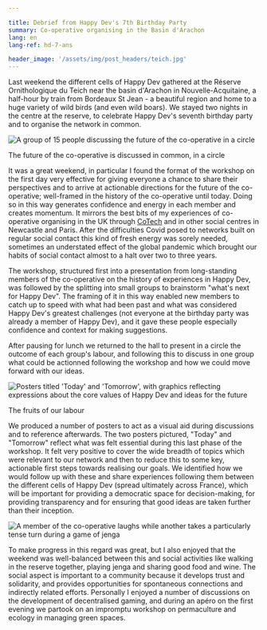 ```yaml
---

title: Debrief from Happy Dev's 7th Birthday Party
summary: Co-operative organising in the Basin d'Arachon
lang: en
lang-ref: hd-7-ans

header_image: '/assets/img/post_headers/teich.jpg'
---
```


Last weekend the different cells of Happy Dev gathered at the Réserve Ornithologique du Teich near the basin d'Arachon in Nouvelle-Acquitaine, a half-hour by train from Bordeaux St Jean - a beautiful region and home to a huge variety of wild birds (and even wild boars). We stayed two nights in the centre at the reserve, to celebrate Happy Dev's seventh birthday party and to organise the network in common.

<img src="{{ '/assets/img/post_assets/hd-7-ans/cercle-discussion.jpeg' | absolute_url }}" class="blog-full-image" alt="A group of 15 people discussing the future of the co-operative in a circle" />
<p class="image-caption" aria-hidden="true">The future of the co-operative is discussed in common, in a circle</p>

It was a great weekend, in particular I found the format of the workshop on the first day very effective for giving everyone a chance to share their perspectives and to arrive at actionable directions for the future of the co-operative; well-framed in the history of the co-operative until today. Doing so in this way generates confidence and energy in each member and creates momentum. It mirrors the best bits of my experiences of co-operative organising in the UK through [CoTech](https://coops.tech/) and in other social centres in Newcastle and Paris. After the difficulties Covid posed to networks built on regular social contact this kind of fresh energy was sorely needed, sometimes an understated effect of the global pandemic which brought our habits of social contact almost to a halt over two to three years.

The workshop, structured first into a presentation from long-standing members of the co-operative on the history of experiences in Happy Dev, was followed by the splitting into small groups to brainstorm "what's next for Happy Dev". The framing of it in this way enabled new members to catch up to speed with what had been past and what was considered Happy Dev's greatest challenges (not everyone at the birthday party was already a member of Happy Dev), and it gave these people especially confidence and context for making suggestions.

After pausing for lunch we returned to the hall to present in a circle the outcome of each group's labour, and following this to discuss in one group what could be actionned following the workshop and how we could move forward with our ideas.

<img src="{{ '/assets/img/post_assets/hd-7-ans/aujourdhui-demain.jpeg' | absolute_url }}" class="blog-full-image" alt="Posters titled 'Today' and 'Tomorrow', with graphics reflecting expressions about the core values of Happy Dev and ideas for the future" />
<p class="image-caption" aria-hidden="true">The fruits of our labour</p>

We produced a number of posters to act as a visual aid during discussions and to reference afterwards. The two posters pictured, "Today" and "Tomorrow" reflect what was felt essential during this last phase of the workshop. It felt very positive to cover the wide breadth of topics which were relevant to our network and then to reduce this to some key, actionable first steps towards realising our goals. We identified how we would follow up with these and share experiences following them between the different cells of Happy Dev (spread ultimately across France), which will be important for providing a democratic space for decision-making, for providing transparency and for ensuring that good ideas are taken further than their inception.

<img src="{{ '/assets/img/post_assets/hd-7-ans/jenga.jpeg' | absolute_url }}" class="blog-full-image" alt="A member of the co-operative laughs while another takes a particularly tense turn during a game of jenga" />

To make progress in this regard was great, but I also enjoyed that the weekend was well-balanced between this and social activities like walking in the reserve together, playing jenga and sharing good food and wine. The social aspect is important to a community because it develops trust and solidarity, and provides opportunities for spontaneous connections and indirectly related efforts. Personally I enjoyed a number of discussions on the development of decentralised gaming, and during an apéro on the first evening we partook on an impromptu workshop on permaculture and ecology in managing green spaces.
